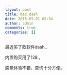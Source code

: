 ```yaml
---
layout: post
title: mac dash
date: 2015-09-01 08:34
author: admin
comments: true
categories: []
---
```

最近买了款软件dash..

内置购买用了128.。

感觉体验不错。查询十分方便。

